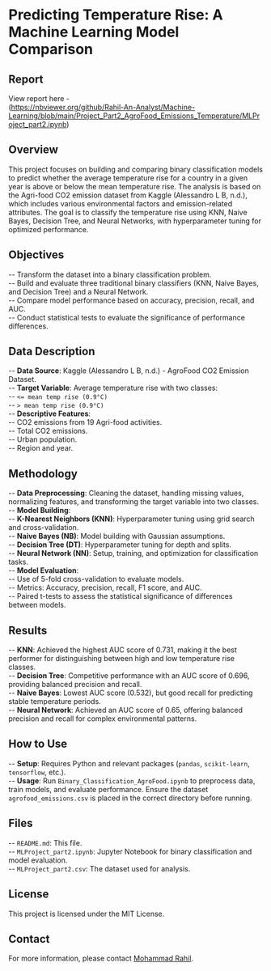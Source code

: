 # Predicting Temperature Rise: A Machine Learning Model Comparison

## Report  
View report here -  
(https://nbviewer.org/github/Rahil-An-Analyst/Machine-Learning/blob/main/Project_Part2_AgroFood_Emissions_Temperature/MLProject_part2.ipynb)

## Overview  
This project focuses on building and comparing binary classification models to predict whether the average temperature rise for a country in a given year is above or below the mean temperature rise. The analysis is based on the Agri-food CO2 emission dataset from Kaggle (Alessandro L B, n.d.), which includes various environmental factors and emission-related attributes. The goal is to classify the temperature rise using KNN, Naive Bayes, Decision Tree, and Neural Networks, with hyperparameter tuning for optimized performance.

## Objectives  
-- Transform the dataset into a binary classification problem.  
-- Build and evaluate three traditional binary classifiers (KNN, Naive Bayes, and Decision Tree) and a Neural Network.  
-- Compare model performance based on accuracy, precision, recall, and AUC.  
-- Conduct statistical tests to evaluate the significance of performance differences.  

## Data Description  
-- **Data Source**: Kaggle (Alessandro L B, n.d.) - AgroFood CO2 Emission Dataset.  
-- **Target Variable**: Average temperature rise with two classes:  
  -- `<= mean temp rise (0.9°C)`  
  -- `> mean temp rise (0.9°C)`  
-- **Descriptive Features**:  
  -- CO2 emissions from 19 Agri-food activities.  
  -- Total CO2 emissions.  
  -- Urban population.  
  -- Region and year.  

## Methodology  
-- **Data Preprocessing**: Cleaning the dataset, handling missing values, normalizing features, and transforming the target variable into two classes.  
-- **Model Building**:  
  -- **K-Nearest Neighbors (KNN)**: Hyperparameter tuning using grid search and cross-validation.  
  -- **Naive Bayes (NB)**: Model building with Gaussian assumptions.  
  -- **Decision Tree (DT)**: Hyperparameter tuning for depth and splits.  
  -- **Neural Network (NN)**: Setup, training, and optimization for classification tasks.  
-- **Model Evaluation**:  
  -- Use of 5-fold cross-validation to evaluate models.  
  -- Metrics: Accuracy, precision, recall, F1 score, and AUC.  
  -- Paired t-tests to assess the statistical significance of differences between models.  

## Results  
-- **KNN**: Achieved the highest AUC score of 0.731, making it the best performer for distinguishing between high and low temperature rise classes.  
-- **Decision Tree**: Competitive performance with an AUC score of 0.696, providing balanced precision and recall.  
-- **Naive Bayes**: Lowest AUC score (0.532), but good recall for predicting stable temperature periods.  
-- **Neural Network**: Achieved an AUC score of 0.65, offering balanced precision and recall for complex environmental patterns.  

## How to Use  
-- **Setup**: Requires Python and relevant packages (`pandas`, `scikit-learn`, `tensorflow`, etc.).  
-- **Usage**: Run `Binary_Classification_AgroFood.ipynb` to preprocess data, train models, and evaluate performance. Ensure the dataset `agrofood_emissions.csv` is placed in the correct directory before running.  

## Files  
-- `README.md`: This file.  
-- `MLProject_part2.ipynb`: Jupyter Notebook for binary classification and model evaluation.  
-- `MLProject_part2.csv`: The dataset used for analysis.  

## License  
This project is licensed under the MIT License.

## Contact  
For more information, please contact [Mohammad Rahil](mailto:smrahil98@gmail.com).
